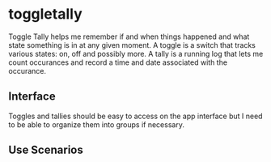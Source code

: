 # toggletally

Toggle Tally helps me remember if and when things happened and what state something is in at any given moment. 
A toggle is a switch that tracks various states: on, off and possibly more.
A tally is a running log that lets me count occurances and record a time and date associated with the occurance.

## Interface

Toggles and tallies should be easy to access on the app interface but I need to be able to organize them into groups if necessary.

## Use Scenarios

